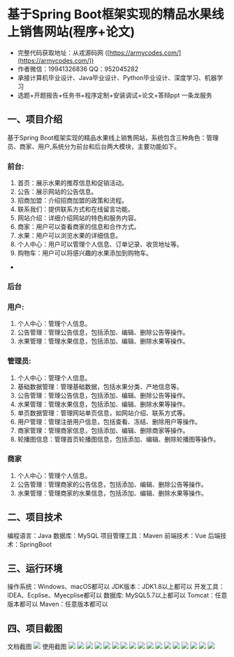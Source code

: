 基于Spring Boot框架实现的精品水果线上销售网站(程序+论文)
=
- 完整代码获取地址：从戎源码网 ([https://armycodes.com/](https://armycodes.com/))
- 作者微信：19941326836  QQ：952045282 
- 承接计算机毕业设计、Java毕业设计、Python毕业设计、深度学习、机器学习
- 选题+开题报告+任务书+程序定制+安装调试+论文+答辩ppt 一条龙服务

一、项目介绍
---
基于Spring Boot框架实现的精品水果线上销售网站，系统包含三种角色：管理员、商家、用户,系统分为前台和后台两大模块，主要功能如下。
### 前台:
1. 首页：展示水果的推荐信息和促销活动。
2. 公告：展示网站的公告信息。
3. 招商加盟：介绍招商加盟的政策和流程。
4. 联系我们：提供联系方式和在线留言功能。
5. 网站介绍：详细介绍网站的特色和服务内容。
6. 商家：用户可以查看商家的信息和合作方式。
7. 水果：用户可以浏览水果的详细信息。
8. 个人中心：用户可以管理个人信息、订单记录、收货地址等。
9. 购物车：用户可以将感兴趣的水果添加到购物车。


- 
### 后台
### 用户:
1. 个人中心：管理个人信息。
2. 公告管理：管理公告信息，包括添加、编辑、删除公告等操作。
3. 水果管理：管理水果信息，包括添加、编辑、删除水果等操作。

  
### 管理员:
1. 个人中心：管理个人信息。
2. 基础数据管理：管理基础数据，包括水果分类、产地信息等。
3. 公告管理：管理公告信息，包括添加、编辑、删除公告等操作。
4. 水果管理：管理水果信息，包括添加、编辑、删除水果等操作。
5. 单页数据管理：管理网站单页信息，如网站介绍、联系方式等。
6. 用户管理：管理注册用户信息，包括查看、冻结、删除用户等操作。
7. 商家管理：管理商家信息，包括添加、编辑、删除商家等操作。
8. 轮播图信息：管理首页轮播图信息，包括添加、编辑、删除轮播图等操作。

### 商家
1. 个人中心：管理个人信息。
2. 公告管理：管理商家的公告信息，包括添加、编辑、删除公告等操作。
3. 水果管理：管理商家的水果信息，包括添加、编辑、删除水果等操作。



  
二、项目技术
---
编程语言：Java
数据库：MySQL
项目管理工具：Maven
前端技术：Vue
后端技术：SpringBoot

三、运行环境
---
操作系统：Windows、macOS都可以
JDK版本：JDK1.8以上都可以
开发工具：IDEA、Ecplise、Myecplise都可以
数据库: MySQL5.7以上都可以
Tomcat：任意版本都可以
Maven：任意版本都可以

四、项目截图
---
文档截图
![](limage/2.png)
使用截图
![](image/1.png)
![](image/2.png)
![](image/3.png)
![](image/4.png)
![](image/5.png)
![](image/6.png)
![](image/7.png)
![](image/8.png)
![](image/9.png)
![](image/10.png)
![](image/11.png)
![](image/12.png)
![](image/13.png)
![](image/14.png)
![](image/15.png)
![](image/16.png)
![](image/17.png)
